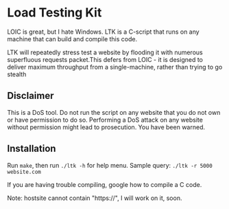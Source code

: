 # Load Testing Kit
LOIC is great, but I hate Windows. LTK is a C-script that runs on any machine that can build and compile this code.

LTK will repeatedly stress test a website by flooding it with numerous superfluous requests packet.This defers from LOIC - it is designed to deliver maximum throughput from a single-machine, rather than trying to go stealth
 
## Disclaimer
This is a DoS tool. Do not run the script on any website that you do not own or have permission to do so. Performing a DoS attack on any website without permission might lead to prosecution. You have been warned.

## Installation

Run `make`, then run `./ltk -h` for help menu.
Sample query: `./ltk -r 5000 website.com`

If you are having trouble compiling, google how to compile a C code.

Note: hostsite cannot contain "https://", I will work on it, soon.

